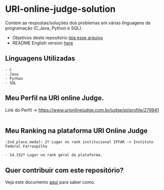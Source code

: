 
 # URI-online-judge-solution
Contem as respostas/soluções dos problemas em várias linguagens de programação (C,Java, Python e SQL).

  - Objetivos deste repositório [leia esse arquivo](https://github.com/jocelinoFG017/URI-online-judge-solutions/blame/master/Objetivos.md)
  - README English version [here](https://github.com/jocelinoFG017/URI-online-judge-solutions/)

## Linguagens Utilizadas 
    - C
    - Java
    - Python
    - SQL

##  Meu Perfil na URI online Judge.
Link do Perfil -> https://www.urionlinejudge.com.br/judge/pt/profile/279941
<br>
<br>

## Meu Ranking na plataforma URI Online Judge
  
    :2nd_place_medal: 2º Lugar no rank institucional IFFAR -> Instituto Federal Farroupilha
  
    - 14.332º Lugar no rank geral da plataforma.

  <h2>Quer contribuir com este repositório? </h2>
  
  Veja este documento [aqui](https://github.com/jocelinoFG017/URI-online-judge-solutions/blame/master/CONTRIBUTING.md) para saber como.